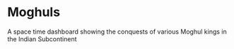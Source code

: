 # Moghuls
A space time dashboard showing the conquests of various Moghul kings in the Indian Subcontinent
